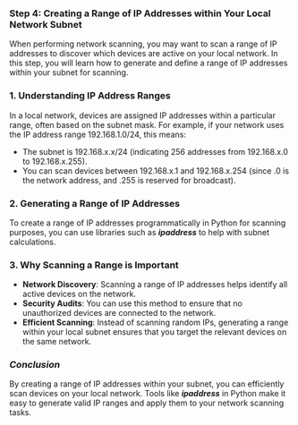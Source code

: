 ### Step 4: Creating a Range of IP Addresses within Your Local Network Subnet

When performing network scanning, you may want to scan a range of IP addresses to discover which devices are active on your local network. In this step, you will learn how to generate and define a range of IP addresses within your subnet for scanning.

### 1. Understanding IP Address Ranges
In a local network, devices are assigned IP addresses within a particular range, often based on the subnet mask. For example, if your network uses the IP address range 192.168.1.0/24, this means:

- The subnet is 192.168.x.x/24 (indicating 256 addresses from 192.168.x.0 to 192.168.x.255).
- You can scan devices between 192.168.x.1 and 192.168.x.254 (since .0 is the network address, and .255 is reserved for broadcast).

### 2. Generating a Range of IP Addresses
To create a range of IP addresses programmatically in Python for scanning purposes, you can use libraries such as ***ipaddress*** to help with subnet calculations.

### 3. Why Scanning a Range is Important
- **Network Discovery**: Scanning a range of IP addresses helps identify all active devices on the network.
- **Security Audits**: You can use this method to ensure that no unauthorized devices are connected to the network.
- **Efficient Scanning**: Instead of scanning random IPs, generating a range within your local subnet ensures that you target the relevant devices on the same network.

### ***Conclusion***
By creating a range of IP addresses within your subnet, you can efficiently scan devices on your local network. Tools like ***ipaddress*** in Python make it easy to generate valid IP ranges and apply them to your network scanning tasks.
